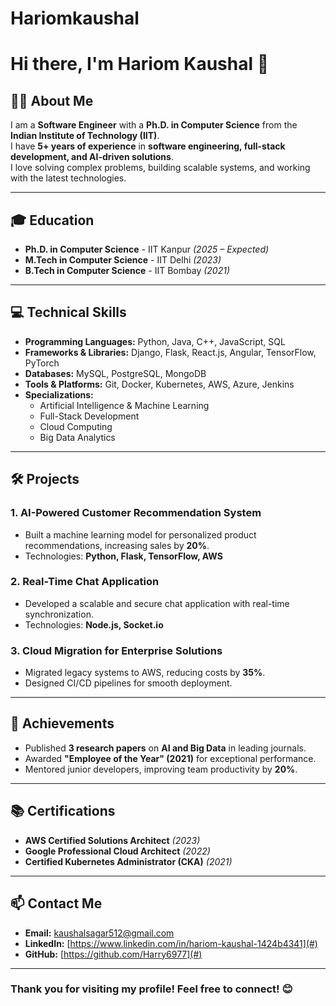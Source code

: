 # Hariomkaushal
# Hi there, I'm Hariom Kaushal 👋  

## 👨‍💻 **About Me**  
I am a **Software Engineer** with a **Ph.D. in Computer Science** from the **Indian Institute of Technology (IIT)**.  
I have **5+ years of experience** in **software engineering, full-stack development, and AI-driven solutions**.  
I love solving complex problems, building scalable systems, and working with the latest technologies.  

---

## 🎓 **Education**  
- **Ph.D. in Computer Science** - IIT Kanpur *(2025 – Expected)*  
- **M.Tech in Computer Science** - IIT Delhi *(2023)*  
- **B.Tech in Computer Science** - IIT Bombay *(2021)*  

---

## 💻 **Technical Skills**  
- **Programming Languages:** Python, Java, C++, JavaScript, SQL  
- **Frameworks & Libraries:** Django, Flask, React.js, Angular, TensorFlow, PyTorch  
- **Databases:** MySQL, PostgreSQL, MongoDB  
- **Tools & Platforms:** Git, Docker, Kubernetes, AWS, Azure, Jenkins  
- **Specializations:**  
  - Artificial Intelligence & Machine Learning  
  - Full-Stack Development  
  - Cloud Computing  
  - Big Data Analytics  

---

## 🛠️ **Projects**  
### **1. AI-Powered Customer Recommendation System**  
- Built a machine learning model for personalized product recommendations, increasing sales by **20%**.  
- Technologies: **Python, Flask, TensorFlow, AWS**  

### **2. Real-Time Chat Application**  
- Developed a scalable and secure chat application with real-time synchronization.  
- Technologies: **Node.js, Socket.io**  

### **3. Cloud Migration for Enterprise Solutions**  
- Migrated legacy systems to AWS, reducing costs by **35%**.  
- Designed CI/CD pipelines for smooth deployment.  

---

## 🌟 **Achievements**  
- Published **3 research papers** on **AI and Big Data** in leading journals.  
- Awarded **"Employee of the Year" (2021)** for exceptional performance.  
- Mentored junior developers, improving team productivity by **20%**.  

---

## 📚 **Certifications**  
- **AWS Certified Solutions Architect** *(2023)*  
- **Google Professional Cloud Architect** *(2022)*  
- **Certified Kubernetes Administrator (CKA)** *(2021)*  

---

## 📫 **Contact Me**  
- **Email:** [kaushalsagar512@gmail.com](mailto:kaushalsagar512@gmail.com)  
- **LinkedIn:** [https://www.linkedin.com/in/hariom-kaushal-1424b4341](#)  
- **GitHub:** [https://github.com/Harry6977](#)  

---

### **Thank you for visiting my profile! Feel free to connect!** 😊
